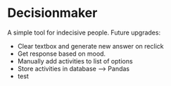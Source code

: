 # Decisionmaker
 A simple tool for indecisive people. 
 Future upgrades:
 - Clear textbox and generate new answer on reclick
 - Get response based on mood.
 - Manually add activities to list of options
 - Store activities in database --> Pandas
 - test